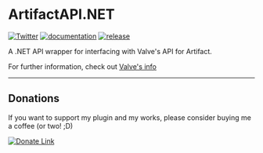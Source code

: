 # ArtifactAPI.NET

[![Twitter](https://img.shields.io/badge/twitter-__JShepherd-blue.svg?style=flat-square.svg)](https://twitter.com/_JShepherd)
[![documentation](https://img.shields.io/badge/documentation-WIP-darkred.svg?style=flat-square.svg)](https://github.com/JoshLmao/ArtifactAPI.NET/wiki)
[![release](https://img.shields.io/badge/release-none-darkred.svg?style=flat-square.svg)](https://github.com/JoshLmao/ArtifactAPI.NET/wiki)

A .NET API wrapper for interfacing with Valve's API for Artifact.

For further information, check out [Valve's info](https://github.com/ValveSoftware/ArtifactDeckCode/blob/master/README.md)

---

## Donations

If you want to support my plugin and my works, please consider buying me a coffee (or two! ;D)

[![Donate Link](https://www.paypalobjects.com/en_US/i/btn/btn_donateCC_LG.gif)](https://paypal.me/ijoshlmao)
